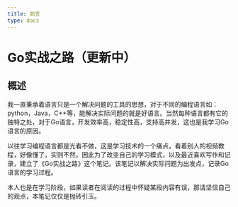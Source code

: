 ```yaml
---
title: 前言
type: docs
---
```


# Go实战之路（更新中）

## 概述

我一直秉承着语言只是一个解决问题的工具的思想，对于不同的编程语言如：python，Java，C++等，能解决实际问题的就是好语言。当然每种语言都有它的独特之处，对于Go语言，开发效率高，稳定性高，支持高并发，这也是我学习Go语言的原因。

以往学习编程语言都是光看不做，这是学习技术的一个痛点，看着别人的视频教程，好像懂了，实则不然。因此为了改变自己的学习模式，以及最近喜欢写作和记录，建立了《Go实战之路》这个笔记。该笔记以解决实际问题为出发点，记录Go语言的学习过程。

本人也是在学习阶段，如果读者在阅读的过程中怀疑某段内容有误，那请坚信自己的观点，本笔记仅仅是抛砖引玉。



